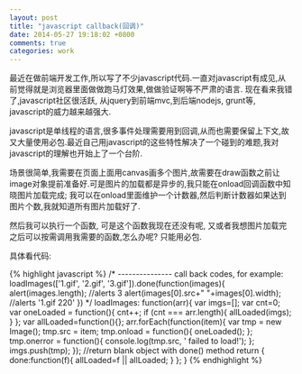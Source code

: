 ```yaml
---
layout: post
title: "javascript callback(回调)"
date: 2014-05-27 19:18:02 +0800
comments: true
categories: work 
---
```


最近在做前端开发工作,所以写了不少javascript代码.一直对javascript有成见,从前觉得就是浏览器里面做做跑马灯效果,做做验证啊等不严肃的语言. 现在看来我错了,javascript社区很活跃, 从jquery到前端mvc,到后端nodejs, grunt等, javascript的威力越来越强大.


javascript是单线程的语言,很多事件处理需要用到回调,从而也需要保留上下文,故又大量使用必包.最近自己用javascript的这些特性解决了一个碰到的难题,我对javascript的理解也开始上了一个台阶.

场景很简单,我需要在页面上面用canvas画多个图片,故需要在draw函数之前让image对象提前准备好.可是图片的加载都是异步的,我只能在onload回调函数中知晓图片加载完成; 我可以在onload里面维护一个计数器,然后判断计数器如果达到图片个数,我就知道所有图片加载好了.

然后我可以执行一个函数, 可是这个函数我现在还没有呢, 又或者我想图片加载完之后可以按需调用我需要的函数,怎么办呢? 只能用必包.

具体看代码:

{% highlight javascript %}
  /* --------------- call back codes, for example:
     loadImages(['1.gif', '2.gif', '3.gif']).done(function(images){
       alert(images.length);                     //alerts 3
       alert(images[0].src+" "+images[0].width); //alerts '1.gif 220'
     })
   */
  loadImages: function(arr){
    var imgs=[];
    var cnt=0;
    var oneLoaded = function(){
      cnt++;
      if (cnt === arr.length){
        allLoaded(imgs);
      }
    };
    var allLoaded=function(){};
    arr.forEach(function(item){
      var tmp = new Image();
      tmp.src = item;
      tmp.onload = function(){ oneLoaded(); };
      tmp.onerror = function(){ console.log(tmp.src, ' failed to load!'); };
      imgs.push(tmp);
    });
    //return blank object with done() method
    return {
      done:function(f){
        allLoaded=f || allLoaded;
      }
    };
  }
{% endhighlight %}
